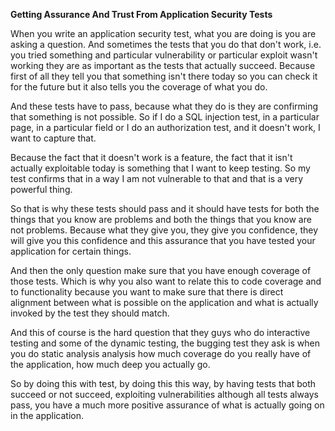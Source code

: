 **Getting Assurance And Trust From Application Security Tests**

When you write an application security test, what you are doing is you are asking a question. And sometimes the tests that you do that don't work, i.e. you tried something and particular vulnerability or particular exploit wasn't working they are as important as the tests that actually succeed. Because first of all they tell you that something isn't there today so you can check it for the future but it also tells you the coverage of what you do.

And these tests have to pass, because what they do is they are confirming that something is not possible. So if I do a SQL injection test, in a particular page, in a particular field or I do an authorization test, and it doesn't work, I want to capture that.

Because the fact that it doesn't work is a feature, the fact that it isn't actually exploitable today is something that I want to keep testing. So my test confirms that in a way I am not vulnerable to that and that is a very powerful thing.

So that is why these tests should pass and it should have tests for both the things that you know are problems and both the things that you know are not problems. Because what they give you, they give you confidence, they will give you this confidence and this assurance that you have tested your application for certain things.

And then the only question make sure that you have enough coverage of those tests. Which is why you also want to relate this to code coverage and to functionality because you want to make sure that there is direct alignment between what is possible on the application and what is actually invoked by the test they should match.

And this of course is the hard question that they guys who do interactive testing and some of the dynamic testing, the bugging test they ask is when you do static analysis analysis how much coverage do you really have of the application, how much deep you actually go.

So by doing this with test, by doing this this way, by having tests that both succeed or not succeed, exploiting vulnerabilities although all tests always pass, you have a much more positive assurance of what is actually going on in the application.